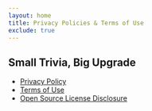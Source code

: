 ```yaml
---
layout: home
title: Privacy Policies & Terms of Use
exclude: true
---
```


## Small Trivia, Big Upgrade

- [Privacy Policy](/policies/stbu-pp)
- [Terms of Use](/policies/stbu-tou)
- [Open Source License Disclosure](/policies/pages/small-trivia/open-source.pdf)
